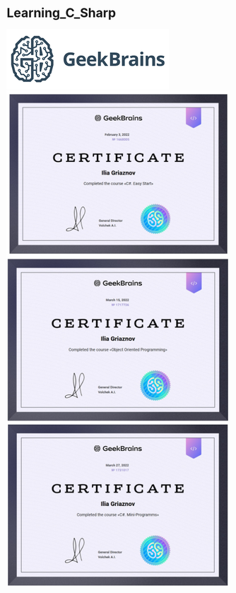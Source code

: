 # Learning_C_Sharp
![logo](https://github.com/Dark-MonkGI/Learning_C_Sharp/blob/main/img/GeekBrains.png?raw=true)
![logo](https://github.com/Dark-MonkGI/Learning_C_Sharp/blob/main/img/C%23%20certificate.%20Fast%20start.%20GeekBrains%20-%20educational%20portal.jpg?raw=true)
![logo](https://github.com/Dark-MonkGI/Learning_C_Sharp/blob/main/img/OOP%20Foundation%20Certificate.%20GeekBrains%20-%20educational%20portal.jpg?raw=true)
![logo](https://github.com/Dark-MonkGI/Learning_C_Sharp/blob/main/img/Certificate%20C%23.%20Mini-Programms.%20GeekBrains.jpg?raw=true)

